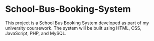# School-Bus-Booking-System

This project is a School Bus Booking System developed as part of my university coursework. The system will be built using HTML, CSS, JavaScript, PHP, and MySQL.